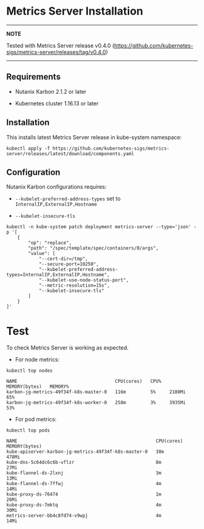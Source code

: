 # Metrics Server Installation

---
**NOTE**

Tested with Metrics Server release v0.4.0 (<https://github.com/kubernetes-sigs/metrics-server/releases/tag/v0.4.0>)

---

## Requirements

* Nutanix Karbon 2.1.2 or later

* Kubernetes cluster 1.16.13 or later

## Installation

This installs latest Metrics Server release in kube-system namespace:

```console
kubectl apply -f https://github.com/kubernetes-sigs/metrics-server/releases/latest/download/components.yaml
```

## Configuration

Nutanix Karbon configurations requires:

* `--kubelet-preferred-address-types` set to `InternalIP,ExternalIP,Hostname`

* `--kubelet-insecure-tls`

```console
kubectl -n kube-system patch deployment metrics-server --type='json' -p '[
    {
        "op": "replace",
        "path": "/spec/template/spec/containers/0/args",
        "value": [
            "--cert-dir=/tmp",
            "--secure-port=10250",
            "--kubelet-preferred-address-types=InternalIP,ExternalIP,Hostname",
            "--kubelet-use-node-status-port",
            "--metric-resolution=15s",
            "--kubelet-insecure-tls"
        ]
    }
]'
```

# Test

To check Metrics Server is working as expected.

* For node metrics:

```console
kubectl top nodes
```

```
NAME                                    CPU(cores)   CPU%   MEMORY(bytes)   MEMORY%   
karbon-jg-metrics-49f34f-k8s-master-0   116m         5%     2180Mi          65%       
karbon-jg-metrics-49f34f-k8s-worker-0   258m         3%     3935Mi          53%    
```

* For pod metrics:

```console
kubectl top pods
```

```
NAME                                                   CPU(cores)   MEMORY(bytes)   
kube-apiserver-karbon-jg-metrics-49f34f-k8s-master-0   38m          478Mi           
kube-dns-5c64dc6c6b-vflzr                              8m           27Mi            
kube-flannel-ds-2lxnj                                  3m           13Mi            
kube-flannel-ds-7ffwj                                  4m           14Mi            
kube-proxy-ds-76474                                    1m           26Mi            
kube-proxy-ds-7mktq                                    4m           30Mi            
metrics-server-bb4c8fd74-v9wpj                         4m           14Mi      
```
